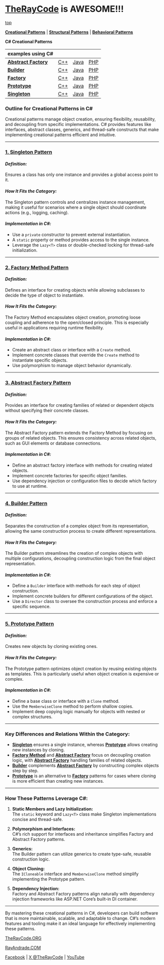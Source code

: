 # [TheRayCode](../../README.md) is AWESOME!!!

[top](../README.md)

**[Creational Patterns](./README.md)** | **[Structural Patterns](../Structural/README.md)** | **[Behavioral Patterns](../Behavioral/README.md)**

**C# Creational Patterns**

| examples using C# | | | |
|----|---|---|---|
|**[Abstract Factory](./AbstractFactory/README.md)**  | [C++](../../CPP/Creational/AbstractFactory/README.md) | [Java](../../Java/Creational/AbstractFactory/README.md) | [PHP](../../PHP/Creational/AbstractFactory/README.md) |
|**[Builder](./Builder/README.md)**  | [C++](../../CPP/Creational/Builder/README.md) | [Java](../../Java/Creational/Builder/README.md) | [PHP](../../PHP/Creational/Builder/README.md) |
|**[Factory](./Factory/README.md)**  | [C++](../../CPP/Structural/Factory/README.md) | [Java](../../Java/Structural/Factory/README.md) | [PHP](../../PHP/Creational/Factory/README.md) |
|**[Prototype](./Prototype/README.md)**  | [C++](../../CPP/Creational/Prototype/README.md) | [Java](../../Java/Creational/Prototype/README.md) | [PHP](../../PHP/Creational/Prototype/README.md) |
|**[Singleton](./Singleton/README.md)**  | [C++](../../CPP/Creational/Singleton/README.md) | [Java](../../Java/Creational/Singleton/README.md) | [PHP](../../PHP/Creational/Singleton/README.md) |

### **Outline for Creational Patterns in C#**

Creational patterns manage object creation, ensuring flexibility, reusability, and decoupling from specific implementations. C# provides features like interfaces, abstract classes, generics, and thread-safe constructs that make implementing creational patterns efficient and intuitive.

---

### **[1. Singleton Pattern](./Singleton/README.md)**
#### *Definition:*  
Ensures a class has only one instance and provides a global access point to it.

#### *How It Fits the Category:*  
The Singleton pattern controls and centralizes instance management, making it useful for scenarios where a single object should coordinate actions (e.g., logging, caching).

#### *Implementation in C#:*
- Use a `private` constructor to prevent external instantiation.
- A `static` property or method provides access to the single instance.
- Leverage the `Lazy<T>` class or double-checked locking for thread-safe initialization.

---

### **[2. Factory Method Pattern](./Factory/README.md)**
#### *Definition:*  
Defines an interface for creating objects while allowing subclasses to decide the type of object to instantiate.

#### *How It Fits the Category:*  
The Factory Method encapsulates object creation, promoting loose coupling and adherence to the open/closed principle. This is especially useful in applications requiring runtime flexibility.

#### *Implementation in C#:*
- Create an abstract class or interface with a `Create` method.
- Implement concrete classes that override the `Create` method to instantiate specific objects.
- Use polymorphism to manage object behavior dynamically.

---

### **[3. Abstract Factory Pattern](./AbstractFactory/README.md)**
#### *Definition:*  
Provides an interface for creating families of related or dependent objects without specifying their concrete classes.

#### *How It Fits the Category:*  
The Abstract Factory pattern extends the Factory Method by focusing on groups of related objects. This ensures consistency across related objects, such as GUI elements or database connections.

#### *Implementation in C#:*
- Define an abstract factory interface with methods for creating related objects.
- Implement concrete factories for specific object families.
- Use dependency injection or configuration files to decide which factory to use at runtime.

---

### **[4. Builder Pattern](./Builder/README.md)**
#### *Definition:*  
Separates the construction of a complex object from its representation, allowing the same construction process to create different representations.

#### *How It Fits the Category:*  
The Builder pattern streamlines the creation of complex objects with multiple configurations, decoupling construction logic from the final object representation.

#### *Implementation in C#:*
- Define a `Builder` interface with methods for each step of object construction.
- Implement concrete builders for different configurations of the object.
- Use a `Director` class to oversee the construction process and enforce a specific sequence.

---

### **[5. Prototype Pattern](./Prototype/README.md)**
#### *Definition:*  
Creates new objects by cloning existing ones.

#### *How It Fits the Category:*  
The Prototype pattern optimizes object creation by reusing existing objects as templates. This is particularly useful when object creation is expensive or complex.

#### *Implementation in C#:*
- Define a base class or interface with a `Clone` method.
- Use the `MemberwiseClone` method to perform shallow copies.
- Implement deep copying logic manually for objects with nested or complex structures.

---

### **Key Differences and Relations Within the Category:**
- **[Singleton](./Factory/README.md)** ensures a single instance, whereas **[Prototype](./Prototype/README.md)** allows creating new instances by cloning.
- **[Factory Method](./Factory/README.md)** and **[Abstract Factory](./AbstractFactory/README.md)** focus on decoupling creation logic, with **[Abstract Factory](./AbstractFactory/README.md)** handling families of related objects.
- **[Builder](./Builder/README.md)** complements **[Abstract Factory](./AbstractFactory/README.md)** by constructing complex objects step by step.
- **[Prototype](./Prototype/README.md)** is an alternative to **[Factory](./Factory/README.md)** patterns for cases where cloning is more efficient than creating new instances.

---

### **How These Patterns Leverage C#:**
1. **Static Members and Lazy Initialization:**  
   The `static` keyword and `Lazy<T>` class make Singleton implementations concise and thread-safe.

2. **Polymorphism and Interfaces:**  
   C#’s rich support for interfaces and inheritance simplifies Factory and Abstract Factory patterns.

3. **Generics:**  
   The Builder pattern can utilize generics to create type-safe, reusable construction logic.

4. **Object Cloning:**  
   The `ICloneable` interface and `MemberwiseClone` method simplify implementing the Prototype pattern.

5. **Dependency Injection:**  
   Factory and Abstract Factory patterns align naturally with dependency injection frameworks like ASP.NET Core’s built-in DI container.

---

By mastering these creational patterns in C#, developers can build software that is more maintainable, scalable, and adaptable to change. C#’s modern features and tooling make it an ideal language for effectively implementing these patterns.


[TheRayCode.ORG](https://www.TheRayCode.org)

[RayAndrade.COM](https://www.RayAndrade.com)

[Facebook](https://www.facebook.com/TheRayCode/) | [X @TheRayCode](https://www.x.com/TheRayCode/) | [YouTube](https://www.youtube.com/TheRayCode/)
